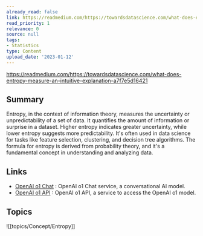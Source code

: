 ```yaml
---
already_read: false
link: https://readmedium.com/https://towardsdatascience.com/what-does-entropy-measure-an-intuitive-explanation-a7f7e5d16421
read_priority: 1
relevance: 0
source: null
tags:
- Statistics
type: Content
upload_date: '2023-01-12'
---
```


https://readmedium.com/https://towardsdatascience.com/what-does-entropy-measure-an-intuitive-explanation-a7f7e5d16421
## Summary

Entropy, in the context of information theory, measures the uncertainty or unpredictability of a set of data. It quantifies the amount of information or surprise in a dataset. Higher entropy indicates greater uncertainty, while lower entropy suggests more predictability. It's often used in data science for tasks like feature selection, clustering, and decision tree algorithms. The formula for entropy is derived from probability theory, and it's a fundamental concept in understanding and analyzing data.
## Links

- [OpenAI o1 Chat](https://openai01.net/) : OpenAI o1 Chat service, a conversational AI model.
- [OpenAI o1 API](https://openaio1api.com/) : OpenAI o1 API, a service to access the OpenAI o1 model.

## Topics

![[topics/Concept/Entropy]]